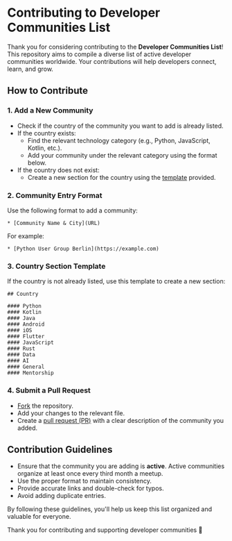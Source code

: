 # Contributing to Developer Communities List

Thank you for considering contributing to the **Developer Communities List**! This repository aims to compile a diverse 
list of active developer communities worldwide. Your contributions will help developers connect, learn, and grow.

## How to Contribute

### 1. Add a New Community
- Check if the country of the community you want to add is already listed.
- If the country exists:
  - Find the relevant technology category (e.g., Python, JavaScript, Kotlin, etc.).
  - Add your community under the relevant category using the format below.
- If the country does not exist:
  - Create a new section for the country using the [template](https://github.com/LaraKraemer/developer-communities/blob/main/country_format_template.md) provided.

### 2. Community Entry Format
Use the following format to add a community:

```
* [Community Name & City](URL)
```

For example:

```
* [Python User Group Berlin](https://example.com)
```

### 3. Country Section Template
If the country is not already listed, use this template to create a new section:

```
## Country

#### Python 
#### Kotlin
#### Java
#### Android 
#### iOS
#### Flutter
#### JavaScript
#### Rust
#### Data
#### AI
#### General
#### Mentorship
```

### 4. Submit a Pull Request
- [Fork](https://docs.github.com/de/pull-requests/collaborating-with-pull-requests/working-with-forks/fork-a-repo) the repository.
- Add your changes to the relevant file.
- Create a [pull request (PR)](https://docs.github.com/de/pull-requests/collaborating-with-pull-requests/proposing-changes-to-your-work-with-pull-requests/creating-a-pull-request) with a clear description of the community you added.

## Contribution Guidelines

- Ensure that the community you are adding is **active**. Active communities organize at least once every third month a meetup.
- Use the proper format to maintain consistency.
- Provide accurate links and double-check for typos.
- Avoid adding duplicate entries.

By following these guidelines, you'll help us keep this list organized and valuable for everyone.

Thank you for contributing and supporting developer communities 🧡